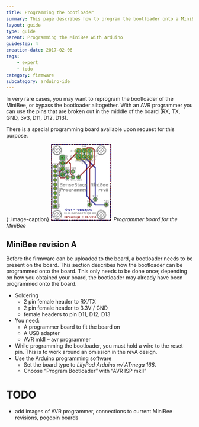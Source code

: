 ```yaml
---
title: Programming the bootloader
summary: This page describes how to program the bootloader onto a MiniBee board
layout: guide
type: guide
parent: Programming the MiniBee with Arduino
guidestep: 4
creation-date: 2017-02-06
tags:
    - expert
    - todo
category: firmware
subcategory: arduino-ide
---
```


In very rare cases, you may want to reprogram the bootloader of the MiniBee, or bypass the bootloader alltogether. With an AVR programmer you can use the pins that are broken out in the middle of the board (RX, TX, GND, 3v3, D11, D12, D13).

There is a special programming board available upon request for this purpose.

{:.image-caption}
![](/img/programmerboard.png)
*Programmer board for the MiniBee*


## MiniBee revision A

Before the firmware can be uploaded to the board, a bootloader needs to be present on the board. This section describes how the bootloader can be programmed onto the board. This only needs to be done once; depending on how you obtained your board, the bootloader may already have been programmed onto the board.

  * Soldering
      * 2 pin female header to RX/TX
      * 2 pin female header to 3.3V / GND
      * female headers to pin D11, D12, D13
  * You need:
      * A programmer board to fit the board on
      * A USB adapter
      * AVR mkII &#8211; avr programmer
  * While programming the bootloader, you must hold a wire to the reset pin. This is to work around an omission in the revA design.
  * Use the Arduino programming software
      * Set the board type to _LilyPad Arduino w/ ATmega 168_.
      * Choose &#8220;Program Bootloader&#8221; with &#8220;AVR ISP mkII&#8221;
<!--      * On Ubuntu Linux you must run the Arduino software as root in order to do this-->

# TODO

- add images of AVR programmer, connections to current MiniBee revisions, pogopin boards
